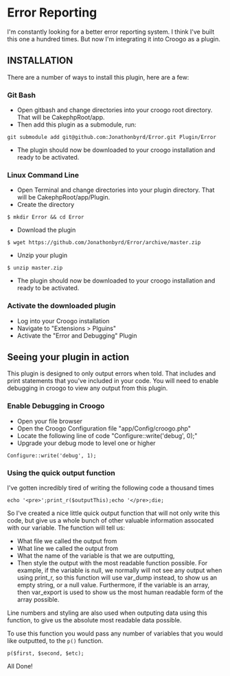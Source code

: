 # Error Reporting
I'm constantly looking for a better error reporting system. I think I've built this one a hundred times. But now I'm integrating it into Croogo as a plugin.

## INSTALLATION
There are a number of ways to install this plugin, here are a few:

### Git Bash
* Open gitbash and change directories into your croogo root directory. That will be CakephpRoot/app.
* Then add this plugin as a submodule, run:

`git submodule add git@github.com:Jonathonbyrd/Error.git Plugin/Error`

* The plugin should now be downloaded to your croogo installation and ready to be activated.

### Linux Command Line
* Open Terminal and change directories into your plugin directory. That will be CakephpRoot/app/Plugin.
* Create the directory

`$ mkdir Error && cd Error`
    
* Download the plugin

`$ wget https://github.com/Jonathonbyrd/Error/archive/master.zip`
    
* Unzip your plugin
    
`$ unzip master.zip`
    
* The plugin should now be downloaded to your croogo installation and ready to be activated.

### Activate the downloaded plugin
* Log into your Croogo installation
* Navigate to "Extensions > Plguins"
* Activate the "Error and Debugging" Plugin

## Seeing your plugin in action
This plugin is designed to only output errors when told. That includes and print statements that you've included in your code. You will need to enable debugging in croogo to view any output from this plugin.

### Enable Debugging in Croogo
* Open your file browser
* Open the Croogo Configuration file "app/Config/croogo.php"
* Locate the following line of code "Configure::write('debug', 0);"
* Upgrade your debug mode to level one or higher

`Configure::write('debug', 1);`
    
### Using the quick output function
I've gotten incredibly tired of writing the following code a thousand times

`echo '<pre>';print_r($outputThis);echo '</pre>;die;`

So I've created a nice little quick output function that will not only write this code, but give us a whole bunch of other valuable information assocated with our variable. The function will tell us:
* What file we called the output from
* What line we called the output from
* What the name of the variable is that we are outputting,
* Then style the output with the most readable function possible. For example, if the variable is null, we normally will not see any output when using print_r, so this function will use var_dump instead, to show us an empty string, or a null value. Furthermore, if the variable is an array, then var_export is used to show us the most human readable form of the array possible.

Line numbers and styling are also used when outputing data using this function, to give us the absolute most readable data possible.

To use this function you would pass any number of variables that you would like outputted, to the `p()` function.

`p($first, $second, $etc);`

All Done!
    